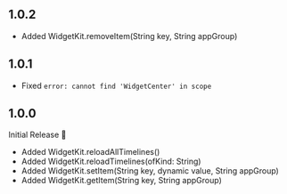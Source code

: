 ## 1.0.2

- Added WidgetKit.removeItem(String key, String appGroup)

## 1.0.1

- Fixed `error: cannot find 'WidgetCenter' in scope`

## 1.0.0

Initial Release 👑

- Added WidgetKit.reloadAllTimelines()
- Added WidgetKit.reloadTimelines(ofKind: String)
- Added WidgetKit.setItem(String key, dynamic value, String appGroup)
- Added WidgetKit.getItem(String key, String appGroup)
